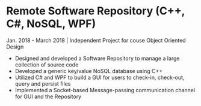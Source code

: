 # Remote Software Repository (C++, C#, NoSQL, WPF)	
Jan. 2018 - March 2018 | Independent Project for couse Object Oriented Design

+ Designed and developed a Software Repository to manage a large collection of source code    
+ Developed a generic key/value NoSQL database using C++
+ Utilized C# and WPF to build a GUI for users to check-in, check-out, query and persist files
+ Implemented a Socket-based Message-passing communication channel for GUI and the Repository
